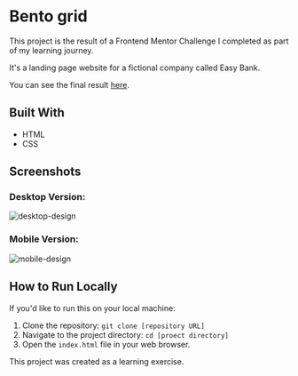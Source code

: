 # Bento grid

This project is the result of a Frontend Mentor Challenge I completed as part of my learning journey.

It's a landing page website for a fictional company called Easy Bank.

You can see the final result [here]().

## Built With

* HTML
* CSS

## Screenshots

### Desktop Version:

![desktop-design](https://github.com/user-attachments/assets/56b2c29a-85b3-48c5-be37-1e7eb0d49a34)

### Mobile Version:

![mobile-design](https://github.com/user-attachments/assets/10897d13-264a-47ce-b366-7a4446f30b1a)

## How to Run Locally 

If you'd like to run this on your local machine:

1.  Clone the repository: `git clone [repository URL]`
2.  Navigate to the project directory: `cd [proect directory]`
3.  Open the `index.html` file in your web browser.

This project was created as a learning exercise.
